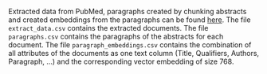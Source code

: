 Extracted data from PubMed, paragraphs created by chunking abstracts and created embeddings from the paragraphs can be found [here](https://drive.google.com/drive/folders/1D-Z-ITZISLATINq3vEcl98bcNDPJrkLi?usp=sharing).
The file ``extract_data.csv`` contains the extracted documents.
The file ``paragraphs.csv`` contains the paragraphs of the abstracts for each document.
The file ``paragraph_embeddings.csv`` contains the combination of all attributes of the documents as one text column (Title, Qualifiers, Authors, Paragraph, ...) and the corresponding vector embedding of size 768.

